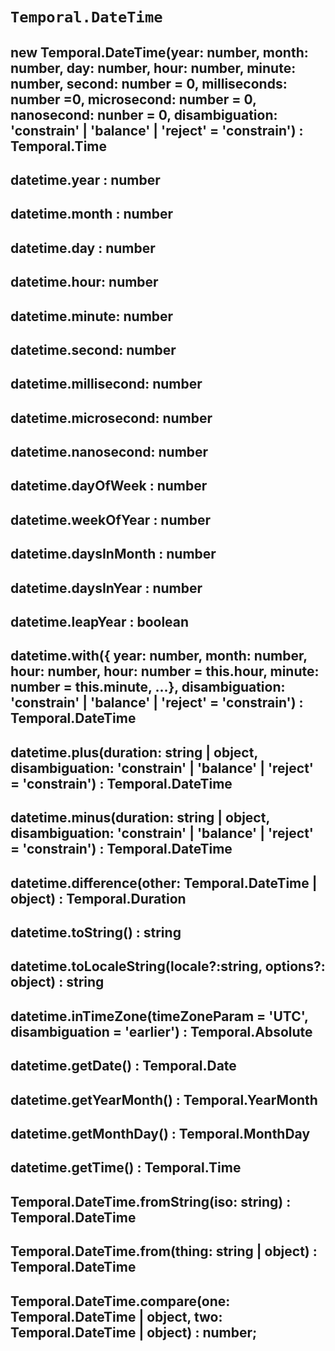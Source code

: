 # `Temporal.DateTime`

## new Temporal.DateTime(year: number, month: number, day: number, hour: number, minute: number, second: number = 0, milliseconds: number =0, microsecond: number = 0, nanosecond: nunber = 0, disambiguation: 'constrain' | 'balance' | 'reject' = 'constrain') : Temporal.Time

## datetime.year : number

## datetime.month : number

## datetime.day : number

## datetime.hour: number

## datetime.minute: number

## datetime.second: number

## datetime.millisecond: number

## datetime.microsecond: number

## datetime.nanosecond: number

## datetime.dayOfWeek : number

## datetime.weekOfYear : number

## datetime.daysInMonth : number

## datetime.daysInYear : number

## datetime.leapYear : boolean

## datetime.with({ year: number, month: number, hour: number, hour: number = this.hour, minute: number = this.minute, ...}, disambiguation: 'constrain' | 'balance' | 'reject' = 'constrain') : Temporal.DateTime

## datetime.plus(duration: string | object, disambiguation: 'constrain' | 'balance' | 'reject' = 'constrain') : Temporal.DateTime

## datetime.minus(duration: string | object, disambiguation: 'constrain' | 'balance' | 'reject' = 'constrain') : Temporal.DateTime

## datetime.difference(other: Temporal.DateTime | object) : Temporal.Duration

## datetime.toString() : string

## datetime.toLocaleString(locale?:string, options?: object) : string

## datetime.inTimeZone(timeZoneParam = 'UTC', disambiguation = 'earlier') : Temporal.Absolute

## datetime.getDate() : Temporal.Date

## datetime.getYearMonth() : Temporal.YearMonth

## datetime.getMonthDay() : Temporal.MonthDay

## datetime.getTime() : Temporal.Time

## Temporal.DateTime.fromString(iso: string) : Temporal.DateTime

## Temporal.DateTime.from(thing: string | object) : Temporal.DateTime

## Temporal.DateTime.compare(one: Temporal.DateTime | object, two: Temporal.DateTime | object) : number;
